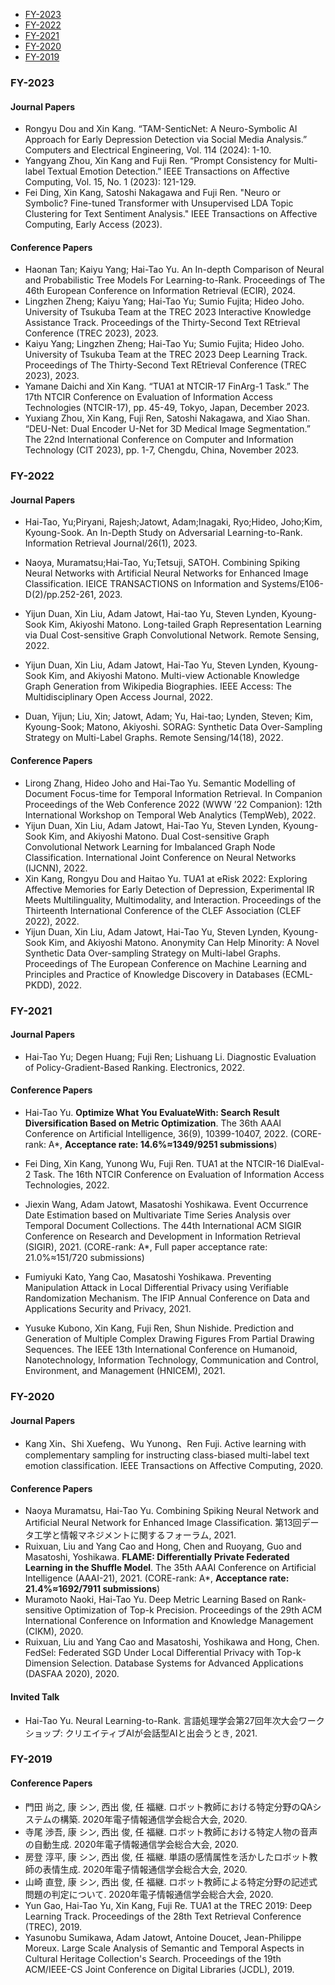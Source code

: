 - <a href="#2022">FY-2023</a>
- <a href="#2022">FY-2022</a>
- <a href="#2021">FY-2021</a>
- <a href="#2020">FY-2020</a>
- <a href="#2019">FY-2019</a>

### <a name="2023"></a>FY-2023

#### Journal Papers
- Rongyu Dou and Xin Kang. “TAM-SenticNet: A Neuro-Symbolic AI Approach for Early Depression Detection via Social Media Analysis.” Computers and Electrical Engineering, Vol. 114 (2024): 1-10. 
- Yangyang Zhou, Xin Kang and Fuji Ren. “Prompt Consistency for Multi-label Textual Emotion Detection.” IEEE Transactions on Affective Computing, Vol. 15, No. 1 (2023): 121-129.
- Fei Ding, Xin Kang, Satoshi Nakagawa and Fuji Ren. "Neuro or Symbolic? Fine-tuned Transformer with Unsupervised LDA Topic Clustering for Text Sentiment Analysis." IEEE Transactions on Affective Computing, Early Access (2023).

#### Conference Papers
- Haonan Tan; Kaiyu Yang; Hai-Tao Yu. An In-depth Comparison of Neural and Probabilistic Tree Models For Learning-to-Rank. Proceedings of The 46th European Conference on Information Retrieval (ECIR), 2024.
- Lingzhen Zheng; Kaiyu Yang; Hai-Tao Yu; Sumio Fujita; Hideo Joho. University of Tsukuba Team at the TREC 2023 Interactive Knowledge Assistance Track. Proceedings of the Thirty-Second Text REtrieval Conference (TREC 2023), 2023.
- Kaiyu Yang; Lingzhen Zheng; Hai-Tao Yu; Sumio Fujita; Hideo Joho. University of Tsukuba Team at the TREC 2023 Deep Learning Track. Proceedings of The Thirty-Second Text REtrieval Conference (TREC 2023), 2023.
- Yamane Daichi and Xin Kang. “TUA1 at NTCIR-17 FinArg-1 Task.” The 17th NTCIR Conference on Evaluation of Information Access Technologies (NTCIR-17), pp. 45-49, Tokyo, Japan, December 2023.
- Yuxiang Zhou, Xin Kang, Fuji Ren, Satoshi Nakagawa, and Xiao Shan. “DEU-Net: Dual Encoder U-Net for 3D Medical Image Segmentation.” The 22nd International Conference on Computer and Information Technology (CIT 2023), pp. 1-7, Chengdu, China, November 2023.

### <a name="2022"></a>FY-2022

#### Journal Papers

- Hai-Tao, Yu;Piryani, Rajesh;Jatowt, Adam;Inagaki, Ryo;Hideo, Joho;Kim, Kyoung-Sook. An In-Depth Study on Adversarial Learning-to-Rank. Information Retrieval Journal/26(1), 2023.
- Naoya, Muramatsu;Hai-Tao, Yu;Tetsuji, SATOH. Combining Spiking Neural Networks with Artificial Neural Networks for Enhanced Image Classification. IEICE TRANSACTIONS on Information and Systems/E106-D(2)/pp.252-261, 2023.
- Yijun Duan, Xin Liu, Adam Jatowt, Hai-tao Yu, Steven Lynden, Kyoung-Sook Kim, Akiyoshi Matono. Long-tailed Graph Representation Learning via Dual Cost-sensitive 
Graph Convolutional Network. Remote Sensing, 2022.

- Yijun Duan, Xin Liu, Adam Jatowt, Hai-Tao Yu, Steven Lynden, Kyoung-Sook Kim, and Akiyoshi Matono. Multi-view Actionable Knowledge Graph Generation from Wikipedia Biographies. IEEE Access: The Multidisciplinary Open Access Journal, 2022.
- Duan, Yijun; Liu, Xin; Jatowt, Adam; Yu, Hai-tao; Lynden, Steven; Kim, Kyoung-Sook; Matono, Akiyoshi. SORAG: Synthetic Data Over-Sampling Strategy on Multi-Label Graphs. Remote Sensing/14(18), 2022.

#### Conference Papers

- Lirong Zhang, Hideo Joho and Hai-Tao Yu. Semantic Modelling of Document Focus-time for Temporal Information Retrieval. 
In Companion Proceedings of the Web Conference 2022 (WWW ’22 Companion): 12th International Workshop on Temporal Web Analytics (TempWeb), 2022.
- Yijun Duan, Xin Liu, Adam Jatowt, Hai-Tao Yu, Steven Lynden, Kyoung-Sook Kim, and Akiyoshi Matono. Dual Cost-sensitive Graph Convolutional Network Learning for Imbalanced Graph Node Classification. 
International Joint Conference on Neural Networks (IJCNN), 2022.
- Xin Kang, Rongyu Dou and Haitao Yu. TUA1 at eRisk 2022: Exploring Affective Memories for Early Detection of Depression, Experimental IR Meets Multilinguality, Multimodality, and Interaction. Proceedings of the Thirteenth International Conference of the CLEF Association (CLEF 2022), 2022.
- Yijun Duan, Xin Liu, Adam Jatowt, Hai-Tao Yu, Steven Lynden, Kyoung-Sook Kim, and Akiyoshi Matono. Anonymity Can Help Minority: A Novel Synthetic Data Over-sampling Strategy on Multi-label Graphs. Proceedings of The European Conference on Machine Learning and Principles and Practice of Knowledge Discovery in Databases (ECML-PKDD), 2022.

### <a name="2021"></a>FY-2021

#### Journal Papers

- Hai-Tao Yu; Degen Huang; Fuji Ren; Lishuang Li. Diagnostic Evaluation of Policy-Gradient-Based Ranking. Electronics, 2022.

#### Conference Papers

- Hai-Tao Yu. **Optimize What You EvaluateWith: Search Result Diversification Based on Metric Optimization**. The 36th AAAI Conference on Artificial Intelligence, 36(9), 10399-10407, 2022. (CORE-rank: A*, **Acceptance rate: 14.6%≈1349/9251 submissions**)

- Fei Ding, Xin Kang, Yunong Wu, Fuji Ren. TUA1 at the NTCIR-16 DialEval-2 Task. The 16th NTCIR Conference on Evaluation of Information Access Technologies, 2022.

- Jiexin Wang, Adam Jatowt, Masatoshi Yoshikawa. Event Occurrence Date Estimation based on Multivariate Time Series Analysis over Temporal Document Collections. The 44th International ACM SIGIR Conference on Research and Development in Information Retrieval (SIGIR), 2021. (CORE-rank: A*, Full paper acceptance rate: 21.0%≈151/720 submissions)

- Fumiyuki Kato, Yang Cao, Masatoshi Yoshikawa. Preventing Manipulation Attack in Local Differential Privacy using Verifiable Randomization Mechanism. The IFIP Annual Conference on Data and Applications Security and Privacy, 2021.

- Yusuke Kubono, Xin Kang, Fuji Ren, Shun Nishide. Prediction and Generation of Multiple Complex Drawing Figures From Partial Drawing Sequences. The IEEE 13th International Conference on Humanoid, Nanotechnology, Information Technology, Communication and Control, Environment, and Management (HNICEM), 2021.


### <a name="2020"></a>FY-2020

#### Journal Papers

- Kang Xin、Shi Xuefeng、Wu Yunong、Ren Fuji. Active learning with complementary sampling for instructing class-biased multi-label text emotion classification. IEEE Transactions on Affective Computing, 2020.

#### Conference Papers

- Naoya Muramatsu, Hai-Tao Yu. Combining Spiking Neural Network and Artificial Neural Network for Enhanced Image Classification. 第13回データ工学と情報マネジメントに関するフォーラム, 2021.
- Ruixuan, Liu and Yang Cao and Hong, Chen and Ruoyang, Guo and Masatoshi, Yoshikawa. **FLAME: Differentially Private Federated Learning in the Shuffle Model**. The 35th AAAI Conference on Artificial Intelligence (AAAI-21), 2021. (CORE-rank: A*, **Acceptance rate: 21.4%≈1692/7911 submissions**)
- Muramoto Naoki, Hai-Tao Yu. Deep Metric Learning Based on Rank-sensitive Optimization of Top-k Precision. Proceedings of the 29th ACM International Conference on Information and Knowledge Management (CIKM), 2020.
- Ruixuan, Liu and Yang Cao and Masatoshi, Yoshikawa and Hong, Chen. FedSel: Federated SGD Under Local Differential Privacy with Top-k Dimension Selection. Database Systems for Advanced Applications (DASFAA 2020), 2020.

#### Invited Talk

- Hai-Tao Yu. Neural Learning-to-Rank. 言語処理学会第27回年次大会ワークショップ: クリエイティブAIが会話型AIと出会うとき, 2021.


### <a name="2019"></a>FY-2019

#### Conference Papers

- 門田 尚之, 康 シン, 西出 俊, 任 福継. ロボット教師における特定分野のQAシステムの構築. 2020年電子情報通信学会総合大会, 2020.
- 寺尾 渉吾, 康 シン, 西出 俊, 任 福継. ロボット教師における特定人物の音声の自動生成. 2020年電子情報通信学会総合大会, 2020.
- 房登 淳平, 康 シン, 西出 俊, 任 福継. 単語の感情属性を活かしたロボット教師の表情生成. 2020年電子情報通信学会総合大会, 2020.
- 山崎 直登, 康 シン, 西出 俊, 任 福継. ロボット教師による特定分野の記述式問題の判定について. 2020年電子情報通信学会総合大会, 2020.
- Yun Gao, Hai-Tao Yu, Xin Kang, Fuji Re. TUA1 at the TREC 2019: Deep Learning Track. Proceedings of the 28th Text Retrieval Conference (TREC), 2019.
- Yasunobu Sumikawa, Adam Jatowt, Antoine Doucet, Jean-Philippe Moreux. Large Scale Analysis of Semantic and Temporal Aspects in Cultural Heritage Collection's Search. Proceedings of the 19th ACM/IEEE-CS Joint Conference on Digital Libraries (JCDL), 2019. 




